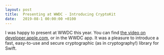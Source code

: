 ```yaml
---
layout: post
title:  Presenting at WWDC - Introducing CryptoKit
date:   2019-08-1 00:00:00 +0100
---
```


I was happy to present at WWDC this year. You can find [the video on developer.apple.com](https://developer.apple.com/videos/play/wwdc2019/709/), or in the WWDC app. It was a pleasure to introduce a fast, easy-to-use and secure cryptographic (as in cryptography!) library for Swift.